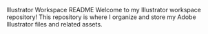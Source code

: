 Illustrator Workspace README
Welcome to my Illustrator workspace repository! This repository is where I organize and store my Adobe Illustrator files and related assets.
